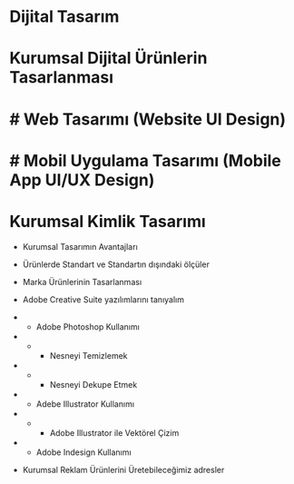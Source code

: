 # Dijital Tasarım

# Kurumsal Dijital Ürünlerin Tasarlanması
# # Web Tasarımı (Website UI Design)
# # Mobil Uygulama Tasarımı (Mobile App UI/UX Design)

# Kurumsal Kimlik Tasarımı

- Kurumsal Tasarımın Avantajları
- Ürünlerde Standart ve Standartın dışındaki ölçüler
- Marka Ürünlerinin Tasarlanması

- Adobe Creative Suite yazılımlarını tanıyalım
- - Adobe Photoshop Kullanımı
- - - Nesneyi Temizlemek
- - - Nesneyi Dekupe Etmek
- - Adebe Illustrator Kullanımı
- - - Adobe Illustrator ile Vektörel Çizim
- - Adobe Indesign Kullanımı

- Kurumsal Reklam Ürünlerini Üretebileceğimiz adresler
